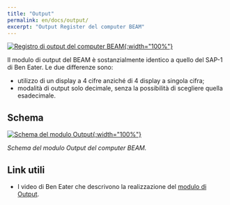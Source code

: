 ```yaml
---
title: "Output"
permalink: en/docs/output/
excerpt: "Output Register del computer BEAM"
---
```

[![Registro di output del computer BEAM](../../assets/output/65-beam-output.png "Registro di output del computer BEAM"){:width="100%"}](../../assets/output/65-beam-output.png)

Il modulo di output del BEAM è sostanzialmente identico a quello del SAP-1 di Ben Eater. Le due differenze sono:

- utilizzo di un display a 4 cifre anziché di 4 display a singola cifra;
- modalità di output solo decimale, senza la possibilità di scegliere quella esadecimale.

## Schema

[![Schema del modulo Output](../../assets/output/65-output-schema.png "Schema del modulo Output"){:width="100%"}](../../assets/output/65-output-schema.png)

*Schema del modulo Output del computer BEAM.*

## Link utili

- I video di Ben Eater che descrivono la realizzazione del <a href="https://eater.net/8bit/output" target="_blank">modulo di Output</a>.
